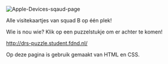 
![Apple-Devices-sqaud-page](https://user-images.githubusercontent.com/112861375/191897239-fc9c14e2-4106-4b1a-a01c-935a1937c6d1.png)

Alle visitekaartjes van squad B op één plek!

Wie is nou wie? Klik op een puzzelstukje om er achter te komen!

http://drs-puzzle.student.fdnd.nl/


Op deze pagina is gebruik gemaakt van HTML en CSS. 




